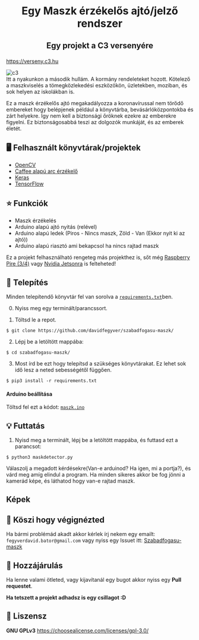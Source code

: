 # <p align="center"> Egy Maszk érzékelős ajtó/jelző rendszer  </p>
## <p align="center"> Egy projekt a  C3 versenyére</p>
https://verseny.c3.hu

![c3](https://github.com/davidfegyver/szabadfogasu-maszk/blob/main/c3verseny.png)                                                
Itt a nyakunkon a második hullám.
A kormány rendeleteket hozott. Kötelező a maszkviselés a tömegközlekedési eszközökön, üzletekben, moziban, és sok helyen az iskolákban is.  

Ez a maszk érzékelős ajtó megakadályozza a koronavírussal nem törődő embereket hogy belépjenek például a könyvtárba, bevásárlóközpontokba és zárt helyekre.
Így nem kell a biztonsági őröknek ezekre az emberekre figyelni. 
Ez biztonságosabbá teszi az dolgozók munkáját, és az emberek életét.

## 🖥️ Felhasznált könyvtárak/projektek

- [OpenCV](https://opencv.org/)
- [Caffee alapú arc érzékelő](https://github.com/opencv/opencv/blob/3.4.0/samples/dnn/resnet_ssd_face_python.py)
- [Keras](https://keras.io/)
- [TensorFlow](https://www.tensorflow.org/)

## :star: Funkciók
* Maszk érzékelés
* Arduino alapú ajtó nyitás (relével)
* Arduino alapú ledek (Piros - Nincs maszk, Zöld - Van (Ekkor nyit ki az ajtó))
* Arduino alapú riasztó ami bekapcsol ha nincs rajtad maszk

Ez a projekt felhasználható rengeteg más projekthez is, sőt még [Raspberry Pire (3/4)](https://www.raspberrypi.org/) vagy [Nvidia Jetsonra](https://www.nvidia.com/en-us/autonomous-machines/embedded-systems/jetson-nano/) is felteheted!

## :robot: Telepítés

Minden telepítendő könyvtár fel van sorolva a  [`requirements.txt`](https://github.com/davidfegyver/szabadfogasu-maszk/blob/main/requirements.txt)ben.

0. Nyiss meg egy terminált/parancssort.

1. Töltsd le a repot.
```
$ git clone https://github.com/davidfegyver/szabadfogasu-maszk/
```

2. Lépj be a letöltött mappába: 
```
$ cd szabadfogasu-maszk/
```

3. Most írd be ezt hogy telepítsd a szükséges könyvtárakat. Ez lehet sok idő lesz a neted sebességétől függően.
```
$ pip3 install -r requirements.txt

```
#### Arduino beállítása
Töltsd fel ezt a kódot: [`maszk.ino`](https://github.com/davidfegyver/szabadfogasu-maszk/blob/main/arduino/maszk.ino)



## :bulb: Futtatás

1. Nyisd meg a terminált, lépj be a letöltött mappába, és futtasd ezt a parancsot:
```
$ python3 maskdetector.py
```

Válaszolj a megadott kérdésekre(Van-e arduinod? Ha igen, mi a portja?), és várd meg amíg elindul a program. Ha minden sikeres akkor be fog jönni a kamerád képe, és láthatod hogy van-e rajtad maszk.

## Képek



## 🎉 Köszi hogy végignézted
Ha bármi problémád akadt akkor kérlek írj nekem egy emailt: `fegyverdavid.bator@gmail.com` vagy nyiss egy Issuet itt: [Szabadfogasu-maszk](https://github.com/davidfegyver/szabadfogasu-maszk/issues)

## :handshake: Hozzájárulás
Ha lenne valami ötleted, vagy kijavítanál egy bugot akkor nyiss egy **Pull requestet**. 

**Ha tetszett a projekt adhadsz is egy csillagot :D**

## 📝 Liszensz

**GNU GPLv3**
https://choosealicense.com/licenses/gpl-3.0/
